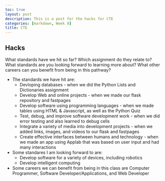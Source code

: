```yaml
---
toc: true
layout: post
description: This is a post for the hacks for CTE
categories: [markdown, Week 9]
title: CTE
---
```


## Hacks
What standards have we hit so far? Which assignment do they relate to?
What standards are you looking forward to learning more about?
What other careers can you benefit from being in this pathway?

- The standards we have hit are:
    - Devloping databases - when we did the Python Lists and Dictionaries assignment
    - Develop Web and online projects - when we made our flask repository and fastpages
    - Develop software using programming languages - when we made tables using HTML & Javascript, as well as the Python Quiz
    - Test, debug, and improve software development work - when we did error testing and also learned to debug cells
    - Integrate a variety of media into development projects - when we added links, images, and videos to our flask and fastpages
    - Create effective interfaces between humans and technology - when we made an app using Applab that was based on user input and had many interactions
- Some standares I am looking forward to are:
    - Develop software for a variety of devices, including robotics
    - Develop intelligent computing
- Some careers we can benefit from being in this class are Computer Programmer, Software Developer/Applications, and Web Developer